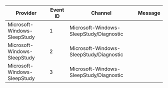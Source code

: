 Provider                      |  Event ID  |  Channel                                  |  Message
------------------------------|------------|-------------------------------------------|---------
Microsoft-Windows-SleepStudy  |  1         |  Microsoft-Windows-SleepStudy/Diagnostic  |
Microsoft-Windows-SleepStudy  |  2         |  Microsoft-Windows-SleepStudy/Diagnostic  |
Microsoft-Windows-SleepStudy  |  3         |  Microsoft-Windows-SleepStudy/Diagnostic  |
